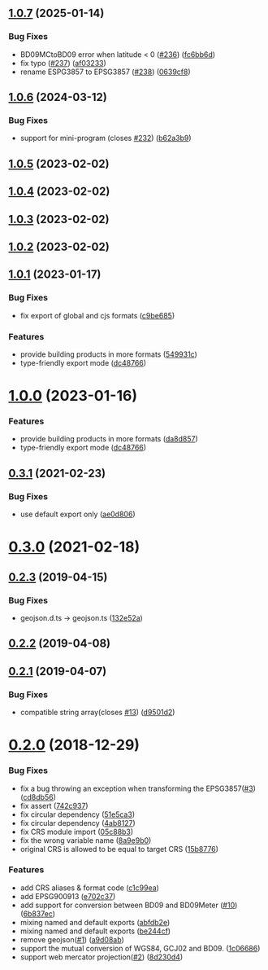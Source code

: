 ## [1.0.7](https://github.com/hujiulong/gcoord/compare/v1.0.6...v1.0.7) (2025-01-14)


### Bug Fixes

* BD09MCtoBD09 error when latitude < 0 ([#236](https://github.com/hujiulong/gcoord/issues/236)) ([fc6bb6d](https://github.com/hujiulong/gcoord/commit/fc6bb6d105e9427d2deff6ad3d633e547cceb1cd))
* fix typo ([#237](https://github.com/hujiulong/gcoord/issues/237)) ([af03233](https://github.com/hujiulong/gcoord/commit/af032334791b82c65eebc3d21be6e15ee983eca6))
* rename ESPG3857 to EPSG3857 ([#238](https://github.com/hujiulong/gcoord/issues/238)) ([0639cf8](https://github.com/hujiulong/gcoord/commit/0639cf81ecefdb2eabb3142e56be3c6bdf71edb2))



## [1.0.6](https://github.com/hujiulong/gcoord/compare/v1.0.5...v1.0.6) (2024-03-12)


### Bug Fixes

* support for mini-program (closes [#232](https://github.com/hujiulong/gcoord/issues/232)) ([b62a3b9](https://github.com/hujiulong/gcoord/commit/b62a3b96ddd897ca067ed51f7fd117c0268dded3))



## [1.0.5](https://github.com/hujiulong/gcoord/compare/v1.0.4...v1.0.5) (2023-02-02)



## [1.0.4](https://github.com/hujiulong/gcoord/compare/v1.0.3...v1.0.4) (2023-02-02)



## [1.0.3](https://github.com/hujiulong/gcoord/compare/v1.0.2...v1.0.3) (2023-02-02)



## [1.0.2](https://github.com/hujiulong/gcoord/compare/v1.0.1...v1.0.2) (2023-02-02)



## [1.0.1](https://github.com/hujiulong/gcoord/compare/v0.3.2...v1.0.1) (2023-01-17)


### Bug Fixes

* fix export of global and cjs formats ([c9be685](https://github.com/hujiulong/gcoord/commit/c9be685b61730b3e3b6d53ba54582b6a463699e4))


### Features

* provide building products in more formats ([549931c](https://github.com/hujiulong/gcoord/commit/549931c50e701ab17e4a44bb667b9f0dc6f2da27))
* type-friendly export mode ([dc48766](https://github.com/hujiulong/gcoord/commit/dc4876628603ec099066962473fa769f66bb035b))



# [1.0.0](https://github.com/hujiulong/gcoord/compare/v0.3.2...v1.0.0) (2023-01-16)


### Features

* provide building products in more formats ([da8d857](https://github.com/hujiulong/gcoord/commit/da8d857b9af372fe5edb9436a46c7f9be12e78da))
* type-friendly export mode ([dc48766](https://github.com/hujiulong/gcoord/commit/dc4876628603ec099066962473fa769f66bb035b))



## [0.3.1](https://github.com/hujiulong/gcoord/compare/v0.3.0...v0.3.1) (2021-02-23)


### Bug Fixes

* use default export only ([ae0d806](https://github.com/hujiulong/gcoord/commit/ae0d80602934589f57f53e97dd0c6b9b187e53e7))



# [0.3.0](https://github.com/hujiulong/gcoord/compare/v0.3.0-beta.2...v0.3.0) (2021-02-18)



## [0.2.3](https://github.com/hujiulong/gcoord/compare/v0.2.2...v0.2.3) (2019-04-15)


### Bug Fixes

* geojson.d.ts -> geojson.ts ([132e52a](https://github.com/hujiulong/gcoord/commit/132e52adbe9cbbce1e76feae0b4ccacee3e1cc66))



## [0.2.2](https://github.com/hujiulong/gcoord/compare/v0.2.1...v0.2.2) (2019-04-08)



## [0.2.1](https://github.com/hujiulong/gcoord/compare/v0.2.0...v0.2.1) (2019-04-07)


### Bug Fixes

* compatible string array(closes [#13](https://github.com/hujiulong/gcoord/issues/13)) ([d9501d2](https://github.com/hujiulong/gcoord/commit/d9501d292412b06c2e2128d1bba0a99c85cdbec7))



# [0.2.0](https://github.com/hujiulong/gcoord/compare/1c066864ddf5e4e23d67d041e333f60b61955b67...v0.2.0) (2018-12-29)


### Bug Fixes

* fix a bug throwing an exception when transforming the EPSG3857([#3](https://github.com/hujiulong/gcoord/issues/3)) ([cd8db56](https://github.com/hujiulong/gcoord/commit/cd8db562ff8b94691540632330a549aa6521cc29))
* fix assert ([742c937](https://github.com/hujiulong/gcoord/commit/742c937e3dbd2d4c3c98f2c7d85fe06cb40178d5))
* fix circular dependency ([51e5ca3](https://github.com/hujiulong/gcoord/commit/51e5ca3b296ea9fc913d12f9485458cf08895113))
* fix circular dependency ([4ab8127](https://github.com/hujiulong/gcoord/commit/4ab8127d14e8c7ebe8bf153ca431e4add1295b68))
* fix CRS module import ([05c88b3](https://github.com/hujiulong/gcoord/commit/05c88b3a2cfe0d8827fd9e09956335920c88e637))
* fix the wrong variable name ([8a9e9b0](https://github.com/hujiulong/gcoord/commit/8a9e9b05a9ded06ca711f98f0eab64710b19942f))
* original CRS is allowed to be equal to target CRS ([15b8776](https://github.com/hujiulong/gcoord/commit/15b8776ead7c9152900f2271a006dd46d5cd548f))


### Features

* add CRS aliases & format code ([c1c99ea](https://github.com/hujiulong/gcoord/commit/c1c99ea4bb87f7b6ef5bdc7f47b2649e4110dd2f))
* add EPSG900913 ([e702c37](https://github.com/hujiulong/gcoord/commit/e702c3781847eda82b3043b7e6e3045d670730b7))
* add support for conversion between BD09 and BD09Meter ([#10](https://github.com/hujiulong/gcoord/issues/10)) ([6b837ec](https://github.com/hujiulong/gcoord/commit/6b837eca19bd06ca9c3e699be119c549f8aabdb3))
* mixing named and default exports ([abfdb2e](https://github.com/hujiulong/gcoord/commit/abfdb2e6b5bdd5c2ba295a467c63410ca0895e5f))
* mixing named and default exports ([be244cf](https://github.com/hujiulong/gcoord/commit/be244cf6f51abad9968c312a1e570728174855b8))
* remove geojson([#1](https://github.com/hujiulong/gcoord/issues/1)) ([a9d08ab](https://github.com/hujiulong/gcoord/commit/a9d08ab69f5d157c61a5fb9031b4fd2a9bed0e8b))
* support the mutual conversion of WGS84, GCJ02 and BD09. ([1c06686](https://github.com/hujiulong/gcoord/commit/1c066864ddf5e4e23d67d041e333f60b61955b67))
* support web mercator projection([#2](https://github.com/hujiulong/gcoord/issues/2)) ([8d230d4](https://github.com/hujiulong/gcoord/commit/8d230d42800452efafb3e1bfa0209becceb6d6e9))



